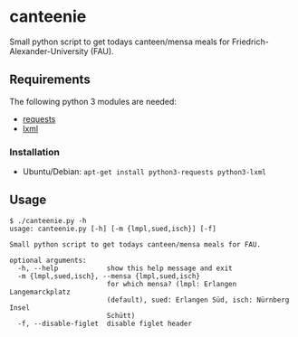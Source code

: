 # canteenie

Small python script to get todays canteen/mensa meals for Friedrich-Alexander-University (FAU).

## Requirements

The following python 3 modules are needed:

* [requests](https://pypi.python.org/pypi/requests/2.11.1)
* [lxml](https://pypi.python.org/pypi/lxml/3.6.4)

### Installation

* Ubuntu/Debian: `apt-get install python3-requests python3-lxml`

## Usage

```
$ ./canteenie.py -h
usage: canteenie.py [-h] [-m {lmpl,sued,isch}] [-f]

Small python script to get todays canteen/mensa meals for FAU.

optional arguments:
  -h, --help            show this help message and exit
  -m {lmpl,sued,isch}, --mensa {lmpl,sued,isch}
                        for which mensa? (lmpl: Erlangen Langemarckplatz
                        (default), sued: Erlangen Süd, isch: Nürnberg Insel
                        Schütt)
  -f, --disable-figlet  disable figlet header

```

